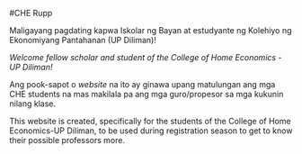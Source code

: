 #CHE Rupp

Maligayang pagdating kapwa Iskolar ng Bayan at estudyante ng Kolehiyo ng Ekonomiyang Pantahanan (UP Diliman)!

_Welcome fellow scholar and student of the College of Home Economics - UP Diliman!_

Ang pook-sapot o _website_ na ito ay ginawa upang matulungan ang mga CHE students na mas makilala pa ang mga guro/propesor sa mga kukunin nilang klase.

This website is created, specifically for the students of the College of Home Economics-UP Diliman, to be used during registration season to get to know their possible professors more.
